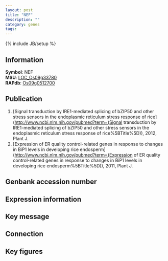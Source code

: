 ```yaml
---
layout: post
title: "NEF"
description: ""
category: genes
tags: 
---
```

{% include JB/setup %}

## Information
__Symbol__: NEF  
__MSU__: [LOC_Os09g33780](http://rice.plantbiology.msu.edu/cgi-bin/ORF_infopage.cgi?orf=LOC_Os09g33780)  
__RAPdb__: [Os09g0512700](http://rapdb.dna.affrc.go.jp/viewer/gbrowse_details/irgsp1?name=Os09g0512700)  

## Publication
1. [Signal transduction by IRE1-mediated splicing of bZIP50 and other stress sensors in the endoplasmic reticulum stress response of rice](http://www.ncbi.nlm.nih.gov/pubmed?term=(Signal transduction by IRE1-mediated splicing of bZIP50 and other stress sensors in the endoplasmic reticulum stress response of rice%5BTitle%5D)), 2012, Plant J.
2. [Expression of ER quality control-related genes in response to changes in BiP1 levels in developing rice endosperm](http://www.ncbi.nlm.nih.gov/pubmed?term=(Expression of ER quality control-related genes in response to changes in BiP1 levels in developing rice endosperm%5BTitle%5D)), 2011, Plant J.

## Genbank accession number

## Expression information

## Key message

## Connection

## Key figures


